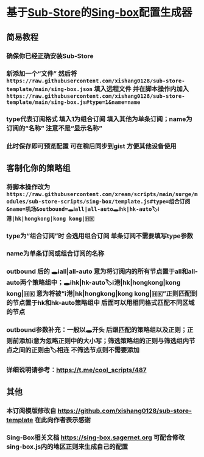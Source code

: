 # 基于[Sub-Store](https://github.com/sub-store-org/Sub-Store)的[Sing-box](https://github.com/SagerNet/sing-box)配置生成器

## 简易教程
### 确保你已经正确安装Sub-Store
### 新添加一个“文件” 然后将`https://raw.githubusercontent.com/xishang0128/sub-store-template/main/sing-box.json` 填入远程文件 并在脚本操作内加入`https://raw.githubusercontent.com/xishang0128/sub-store-template/main/sing-box.js#type=1&name=name`
### type代表订阅格式 填入1为组合订阅 填入其他为单条订阅；name为订阅的“名称” 注意不是“显示名称”
### 此时保存即可预览配置 可在稍后同步到gist 方便其他设备使用

## 客制化你的策略组
### 将脚本操作改为 `https://raw.githubusercontent.com/xream/scripts/main/surge/modules/sub-store-scripts/sing-box/template.js#type=组合订阅&name=机场&outbound=🕳ℹ️all|all-auto🕳ℹ️hk|hk-auto🏷ℹ️港|hk|hongkong|kong kong|🇭🇰`
### type为“组合订阅”时 会选用组合订阅 单条订阅不需要填写type参数
### name为单条订阅或组合订阅的名称 
### outbound 后的 🕳ℹ️all|all-auto 意为将订阅内的所有节点置于all和all-auto两个策略组中；🕳ℹ️hk|hk-auto🏷ℹ️港|hk|hongkong|kong kong|🇭🇰 意为将被“ℹ️港|hk|hongkong|kong kong|🇭🇰”正则匹配到的节点置于hk和hk-auto策略组中 后面可以用相同格式匹配不同区域的节点
### outbound参数补充：一般以🕳开头 后跟匹配的策略组以及正则；正则前添加ℹ️意为忽略正则中的大小写；筛选策略组的正则与筛选组内节点之间的正则由🏷相连 不筛选节点则不需要添加
### 详细说明请参考：https://t.me/cool_scripts/487

## 其他
### 本订阅模版修改自 https://github.com/xishang0128/sub-store-template 在此向作者表示感谢
### Sing-Box相关文档 https://sing-box.sagernet.org 可配合修改sing-box.js内的地区正则来生成自己的配置
